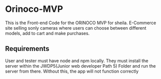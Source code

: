 # Orinoco-MVP #
This is the Front-end Code for the ORINOCO MVP for sheila.
E-Commerce site selling sonly cameras where users can choose between different models, add to cart and make purchases.

## Requirements ##
User and tester must have node and npm locally.
They must install the server within the JWDP5(Junior web developer Path 5) Folder and run the server from there.
Without this, the app will not function correctly

